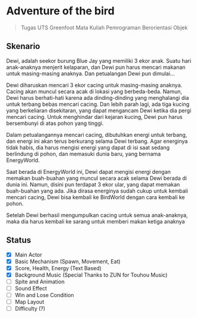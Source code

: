 # Adventure of the bird
> Tugas UTS Greenfoot Mata Kuliah Pemrograman Berorientasi Objek

## Skenario

Dewi, adalah seekor burung Blue Jay yang memiliki 3 ekor anak. Suatu hari anak-anaknya
menjerit kelaparan, dan Dewi pun harus mencari makanan untuk masing-masing anaknya.
Dan petualangan Dewi pun dimulai...

Dewi diharuskan mencari 3 ekor cacing untuk masing-masing anaknya. Cacing akan muncul
secara acak di lokasi yang berbeda-beda. Namun, Dewi harus berhati-hati karena ada
dinding-dinding yang menghalangi dia untuk terbang bebas mencari cacing. Dan lebih parah
lagi, ada tiga kucing yang berkeliaran disekitaran, yang dapat mengancam Dewi ketika dia
pergi mencari cacing. Untuk menghindar dari kejaran kucing, Dewi pun harus bersembunyi
di atas pohon yang tinggi.

Dalam petualangannya mencari cacing, dibutuhkan energi untuk terbang, dan energi ini
akan terus berkurang selama Dewi terbang. Agar energinya tidak habis, dia harus mengisi
energi yang dapat di isi saat sedang berlindung di pohon, dan memasuki dunia baru, yang
bernama EnergyWorld.

Saat berada di EnergyWorld ini, Dewi dapat mengisi energi dengan memakan buah-buahan
yang muncul secara acak selama Dewi berada di dunia ini. Namun, disini pun terdapat 3
ekor ular, yang dapat memakan buah-buahan yang ada. Jika dirasa energinya sudah cukup
untuk kembali mencari cacing, Dewi bisa kembali ke BirdWorld dengan cara kembali ke
pohon.

Setelah Dewi berhasil mengumpulkan cacing untuk semua anak-anaknya, maka dia harus
kembali ke sarang untuk memberi makan ketiga anaknya

## Status

- [x] Main Actor
- [x] Basic Mechanism (Spawn, Movement, Eat)
- [x] Score, Health, Energy (Text Based)
- [x] Background Music (Special Thanks to ZUN for Touhou Music)
- [ ] Spite and Animation
- [ ] Sound Effect
- [ ] Win and Lose Condition
- [ ] Map Layout
- [ ] Difficulty (?) 

